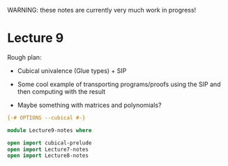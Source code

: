 WARNING: these notes are currently very much work in progress!

# Lecture 9

Rough plan:

- Cubical univalence (Glue types) + SIP

- Some cool example of transporting programs/proofs using the SIP and
  then computing with the result

- Maybe something with matrices and polynomials?

```agda
{-# OPTIONS --cubical #-}

module Lecture9-notes where

open import cubical-prelude
open import Lecture7-notes
open import Lecture8-notes
```

